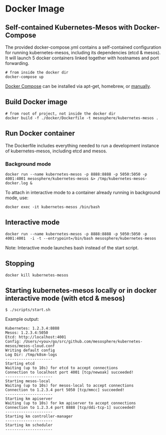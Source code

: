 # Docker Image

## Self-contained Kubernetes-Mesos with Docker-Compose

The provided docker-compose.yml contains a self-contained configuration for running kubernetes-mesos, including its dependencies (etcd & mesos).
It will launch 5 docker containers linked together with hostnames and port forwarding.

```
# from inside the docker dir
docker-compose up
```

[Docker Compose](https://docs.docker.com/compose/) can be installed via apt-get, homebrew, or [manually](https://docs.docker.com/compose/install/).

## Build Docker image

```
# from root of project, not inside the docker dir
docker build -f ./docker/Dockerfile -t mesosphere/kubernetes-mesos .
```

## Run Docker container

The Dockerfile includes everything needed to run a development instance of kubernetes-mesos, including etcd and mesos.

### Background mode

```
docker run --name kubernetes-mesos -p 8888:8888 -p 5050:5050 -p 4001:4001 mesosphere/kubernetes-mesos &> /tmp/kubernetes-mesos-docker.log &
```

To attach in interactive mode to a container already running in background mode, use:

```
docker exec -it kubernetes-mesos /bin/bash
```

## Interactive mode

```
docker run --name kubernetes-mesos -p 8888:8888 -p 5050:5050 -p 4001:4001  -i -t --entrypoint=/bin/bash mesosphere/kubernetes-mesos
```

Note: Interactive mode launches bash instead of the start script.

## Stopping

```
docker kill kubernetes-mesos
```

## Starting kubernetes-mesos locally or in docker interactive mode (with etcd & mesos)

```
$ ./scripts/start.sh
```

Example output:

```
Kubernetes: 1.2.3.4:8888
Mesos: 1.2.3.4:5050
Etcd: http://localhost:4001
Config: /Users/<you>/go/src/github.com/mesosphere/kubernetes-mesos/mesos-cloud.conf
Writing default config
Log Dir: /tmp/k8sm-logs
---------------------
Starting etcd
Waiting (up to 10s) for etcd to accept connections
Connection to localhost port 4001 [tcp/newoak] succeeded!
---------------------
Starting mesos-local
Waiting (up to 10s) for mesos-local to accept connections
Connection to 1.2.3.4 port 5050 [tcp/mmcc] succeeded!
---------------------
Starting km apiserver
Waiting (up to 10s) for km apiserver to accept connections
Connection to 1.2.3.4 port 8888 [tcp/ddi-tcp-1] succeeded!
---------------------
Starting km controller-manager
---------------------
Starting km scheduler
---------------------
```